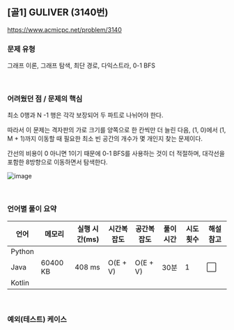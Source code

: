 ## [골1] GULIVER (3140번)

https://www.acmicpc.net/problem/3140

### 문제 유형

그래프 이론, 그래프 탐색, 최단 경로, 다익스트라, 0-1 BFS

<br>

### 어려웠던 점 / 문제의 핵심

최소 0행과 N -1 행은 각각 보장되어 두 파트로 나뉘어야 한다.

따라서 이 문제는 격자판의 가로 크기를 양쪽으로 한 칸씩만 더 늘린 다음, (1, 0)에서 (1, M + 1)까지 이동할 때 필요한 최소 빈 공간의 개수가 몇 개인지 찾는 문제이다.

간선의 비용이 0 아니면 1이기 때문에 0-1 BFS를 사용하는 것이 더 적절하며, 대각선을 포함한 8방향으로 이동하면서 탐색한다.

![image](https://github.com/user-attachments/assets/6a58a98b-08e0-47b4-976a-07b5bbd259d6)

<br>

### 언어별 풀이 요약

| 언어   | 메모리   | 실행 시간(ms) | 시간복잡도 | 공간복잡도 | 풀이 시간 | 시도 횟수 | 해설 참고            |
| ------ | -------- | ------------- | ---------- | ---------- | --------- | --------- | -------------------- |
| Python |          |               |            |            |           |           |                      |
| Java   | 60400 KB | 408 ms        | O(E + V)   | O(E + V)   | 30분      | 1         | :white_large_square: |
| Kotlin |          |               |            |            |           |           |                      |

<br>

### 예외(테스트) 케이스

```
```

